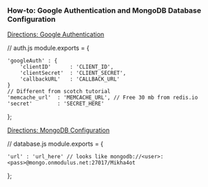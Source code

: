 ### How-to: Google Authentication and MongoDB Database Configuration

[Directions: Google Authentication](https://scotch.io/tutorials/easy-node-authentication-google)

// auth.js
module.exports = {

    'googleAuth' : {
        'clientID'      : 'CLIENT_ID',
        'clientSecret'  : 'CLIENT_SECRET',
        'callbackURL'   : 'CALLBACK_URL'
    }
    // Different from scotch tutorial
    'memcache_url'  : 'MEMCACHE_URL', // Free 30 mb from redis.io
    'secret'        : 'SECRET_HERE'
};

[Directions: MongoDB Configuration](https://scotch.io/tutorials/easy-node-authentication-setup-and-local)

// database.js
module.exports = {

    'url' : 'url_here' // looks like mongodb://<user>:<pass>@mongo.onmodulus.net:27017/Mikha4ot

};
